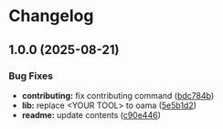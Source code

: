# Changelog

## 1.0.0 (2025-08-21)


### Bug Fixes

* **contributing:** fix contributing command ([bdc784b](https://github.com/czchen/asdf-oama/commit/bdc784b0c67c37d4a7d9b657050dff81b76671ce))
* **lib:** replace &lt;YOUR TOOL&gt; to oama ([5e5b1d2](https://github.com/czchen/asdf-oama/commit/5e5b1d2f6b7973275ad846058875afcc1d249af9))
* **readme:** update contents ([c90e446](https://github.com/czchen/asdf-oama/commit/c90e4469d5ce38aa168190ab50722adf54c24752))
